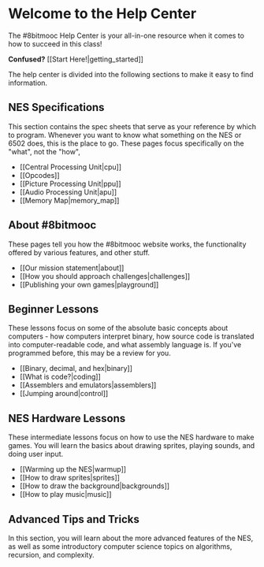 Welcome to the Help Center
==========================
The #8bitmooc Help Center is your all-in-one resource when it comes to how to
succeed in this class!

**Confused?** [[Start Here!|getting_started]]

The help center is divided into the following sections to make it easy to find
information.


NES Specifications
------------------
This section contains the spec sheets that serve as your reference by which to
program. Whenever you want to know what something on the NES or 6502 does, this
is the place to go. These pages focus specifically on the "what", not the "how",

 * [[Central Processing Unit|cpu]]
 * [[Opcodes]]
 * [[Picture Processing Unit|ppu]]
 * [[Audio Processing Unit|apu]]
 * [[Memory Map|memory_map]]


About #8bitmooc
---------------
These pages tell you how the #8bitmooc website works, the functionality offered
by various features, and other stuff.

 * [[Our mission statement|about]]
 * [[How you should approach challenges|challenges]]
 * [[Publishing your own games|playground]]


Beginner Lessons
----------------
These lessons focus on some of the absolute basic concepts about computers -
how computers interpret binary, how source code is translated into
computer-readable code, and what assembly language is. If you've programmed
before, this may be a review for you.

 * [[Binary, decimal, and hex|binary]]
 * [[What is code?|coding]]
 * [[Assemblers and emulators|assemblers]]
 * [[Jumping around|control]]


NES Hardware Lessons
--------------------
These intermediate lessons focus on how to use the NES hardware to make games.
You will learn the basics about drawing sprites, playing sounds, and doing user
input.

 * [[Warming up the NES|warmup]]
 * [[How to draw sprites|sprites]]
 * [[How to draw the background|backgrounds]]
 * [[How to play music|music]]


Advanced Tips and Tricks
------------------------
In this section, you will learn about the more advanced features of the NES,
as well as some introductory computer science topics on algorithms, recursion,
and complexity.

